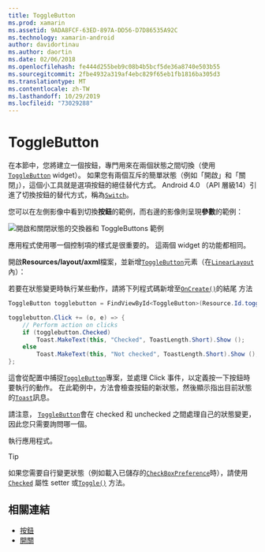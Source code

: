 ```yaml
---
title: ToggleButton
ms.prod: xamarin
ms.assetid: 9ADA8FCF-63ED-897A-DD56-D7D86535A92C
ms.technology: xamarin-android
author: davidortinau
ms.author: daortin
ms.date: 02/06/2018
ms.openlocfilehash: fe444d255beb9c08b4b5bcf5de36a8740e503b55
ms.sourcegitcommit: 2fbe4932a319af4ebc829f65eb1fb1816ba305d3
ms.translationtype: MT
ms.contentlocale: zh-TW
ms.lasthandoff: 10/29/2019
ms.locfileid: "73029288"
---
```

# <a name="togglebutton"></a>ToggleButton

在本節中，您將建立一個按鈕，專門用來在兩個狀態之間切換（使用[`ToggleButton`](xref:Android.Widget.ToggleButton) widget）。 如果您有兩個互斥的簡單狀態（例如「開啟」和「關閉」），這個小工具就是選項按鈕的絕佳替代方式。 Android 4.0 （API 層級14）引進了切換按鈕的替代方式，稱為[`Switch`](xref:Android.Widget.Switch)。

您可以在左側影像中看到切換**按鈕**的範例，而右邊的影像則呈現**參數**的範例：

![開啟和關閉狀態的交換器和 ToggleButtons 範例](toggle-button-images/togglebutton-switch.png)  

應用程式使用哪一個控制項的樣式是很重要的。 這兩個 widget 的功能都相同。

開啟**Resources/layout/axml**檔案，並新增[`ToggleButton`](xref:Android.Widget.ToggleButton)元素（在[`LinearLayout`](xref:Android.Widget.LinearLayout)內）：

若要在狀態變更時執行某些動作，請將下列程式碼新增至[`OnCreate()`](xref:Android.App.Activity.OnCreate*)的結尾
方法

```csharp
ToggleButton togglebutton = FindViewById<ToggleButton>(Resource.Id.togglebutton);

togglebutton.Click += (o, e) => {
    // Perform action on clicks
    if (togglebutton.Checked)
        Toast.MakeText(this, "Checked", ToastLength.Short).Show ();
    else
        Toast.MakeText(this, "Not checked", ToastLength.Short).Show ();
};
```

這會從配置中捕捉[`ToggleButton`](xref:Android.Widget.ToggleButton)專案，並處理 Click 事件，以定義按一下按鈕時要執行的動作。 在此範例中，方法會檢查按鈕的新狀態，然後顯示指出目前狀態的[`Toast`](xref:Android.Widget.Toast)訊息。

請注意， [`ToggleButton`](xref:Android.Widget.ToggleButton)會在 checked 和 unchecked 之間處理自己的狀態變更，因此您只需要詢問哪一個。

執行應用程式。

> [!TIP]
> 如果您需要自行變更狀態（例如載入已儲存的[`CheckBoxPreference`](xref:Android.Preferences.CheckBoxPreference)時），請使用[`Checked`](xref:Android.Widget.CompoundButton.Checked)
> 屬性 setter 或[`Toggle()`](xref:Android.Widget.CompoundButton.Toggle)
> 方法。

## <a name="related-links"></a>相關連結

- [按鈕](https://developer.android.com/reference/android/widget/ToggleButton.html)
- [開關](https://developer.android.com/reference/android/widget/Switch.html)
